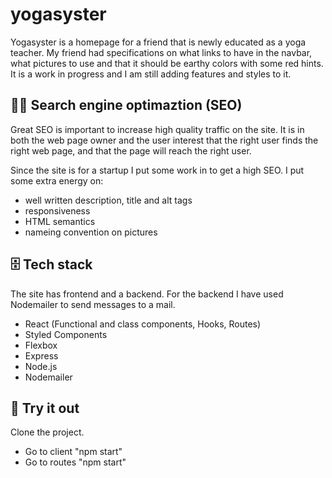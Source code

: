 # yogasyster

Yogasyster is a homepage for a friend that is newly educated as a yoga teacher. My friend had specifications on what links to have in the navbar, what pictures to use and that it should be earthy colors with some red hints. It is a work in progress and I am still adding features and styles to it.

## 👨‍💻 Search engine optimaztion (SEO)

Great SEO is important to increase high quality traffic on the site. It is in both the web page owner and the user interest that the right user finds the right web page, and that the page will reach the right user.

Since the site is for a startup I put some work in to get a high SEO. I put some extra energy on:

- well written description, title and alt tags
- responsiveness
- HTML semantics
- nameing convention on pictures

## 🗄️ Tech stack

The site has frontend and a backend. For the backend I have used Nodemailer to send messages to a mail.

- React (Functional and class components, Hooks, Routes)
- Styled Components
- Flexbox
- Express
- Node.js
- Nodemailer

## 🧪 Try it out

Clone the project.

- Go to client "npm start"
- Go to routes "npm start"
